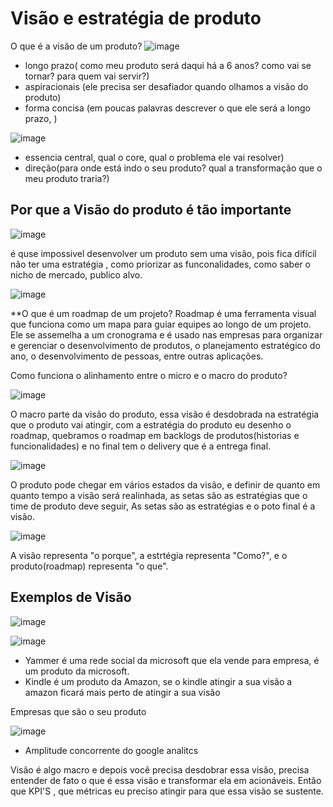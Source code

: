 # Visão e estratégia de produto

O que é a visão de um produto?
![image](https://user-images.githubusercontent.com/52088444/234560883-1e0e87fd-9e57-432f-bf83-2d0aaedc2cb8.png)

- longo prazo( como meu produto será daqui há a 6 anos? como vai se tornar? para quem vai servir?)
- aspiracionais (ele precisa ser desafiador quando olhamos a visão do produto)
- forma concisa (em poucas palavras descrever o que ele será a longo prazo, ) 


![image](https://user-images.githubusercontent.com/52088444/234561363-2fcd96db-b046-45f9-a199-af9bed9fa59c.png)

- essencia central, qual o core, qual o problema ele vai resolver)
- direção(para onde está indo o seu produto? qual a transformação que o meu produto traria?)

## Por que a Visão do produto é tão importante

![image](https://user-images.githubusercontent.com/52088444/234561642-18394e1f-0492-40d2-b338-25a696fa7aca.png)

é quse impossivel desenvolver um produto sem uma visão, pois fica difícil não ter uma estratégia , como priorizar as funconalidades, como saber o nicho de mercado, publico alvo.


![image](https://user-images.githubusercontent.com/52088444/234561965-b4932198-46d1-4b50-ac5f-45a7eaf089d2.png)

**O que é um roadmap de um projeto?
Roadmap é uma ferramenta visual que funciona como um mapa para guiar equipes ao longo de um projeto. Ele se assemelha a um cronograma e é usado nas empresas para organizar e gerenciar o desenvolvimento de produtos, o planejamento estratégico do ano, o desenvolvimento de pessoas, entre outras aplicações.

Como funciona o alinhamento entre o micro e o macro do produto?

![image](https://user-images.githubusercontent.com/52088444/234562465-8c486453-85a5-45e9-b1c4-a8da029c57d7.png)

O macro parte da visão do produto, essa visão é desdobrada na estratégia que o produto vai atingir, com a estratégia do produto eu desenho o roadmap, quebramos o roadmap em backlogs de produtos(historias e funcionalidades) e no final tem o delivery que é a entrega final.

![image](https://user-images.githubusercontent.com/52088444/234562977-58776958-1c2b-455a-b4f6-0d93f1ec10c1.png)

O produto pode chegar em vários estados da visão, e definir de quanto em quanto tempo a visão será realinhada, as setas são as estratégias que o time de produto deve seguir, As setas são as estratégias e o poto final é a visão.

![image](https://user-images.githubusercontent.com/52088444/234563228-741cac8c-7b7a-4649-a07e-02dc23e75b9c.png)

A visão representa "o porque", a estrtégia representa "Como?", e o produto(roadmap) representa "o que".


## Exemplos de Visão

![image](https://user-images.githubusercontent.com/52088444/234565154-d65b8c0d-00e5-41a6-89a7-d1c945af6f55.png)

![image](https://user-images.githubusercontent.com/52088444/234565394-4e77ac88-6287-4d3e-b36f-7c9c63d60772.png)

- Yammer é uma rede social da microsoft que ela vende para empresa, é um produto da microsoft.
- Kindle é um produto da Amazon, se o kindle atingir a sua visão a amazon ficará mais perto de atingir a sua visão

Empresas que são o seu produto

![image](https://user-images.githubusercontent.com/52088444/234565837-1dba6aba-8054-4ab6-88c5-f892dbbb7e58.png)

- Amplitude concorrente do google analitcs

Visão é algo macro e depois você precisa desdobrar essa visão, precisa entender de fato o que é essa visão e transformar ela em acionáveis. Então que KPI'S , que métricas eu preciso atingir para que essa visão se sustente.












